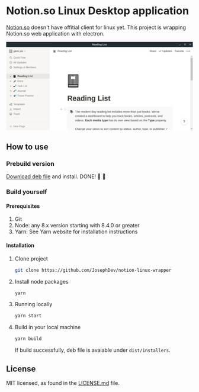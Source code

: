 # Notion.so Linux Desktop application

[Notion.so](https://www.notion.so) doesn't have offitial client for linux yet. This project is wrapping Notion.so web application with electron.

![notion_linux_screenshot](resources/screenshot.png?raw=true "Notion.so Linux App")

## How to use

### Prebuild version

[Download deb file](https://github.com/JosephDev/notion-linux-wrapper/tree/master/dist/installers) and install. DONE! :tada: :confetti_ball:

### Build yourself

#### Prerequisites

1. Git
2. Node: any 8.x version starting with 8.4.0 or greater
3. Yarn: See Yarn website for installation instructions

#### Installation

1. Clone project

   ``` bash
   git clone https://github.com/JosephDev/notion-linux-wrapper
   ```

2. Install node packages

   ``` bash
   yarn
   ```

3. Running locally

   ``` bash
   yarn start
   ```

4. Build in your local machine

   ``` bash
   yarn build
   ```

   If build successfully, deb file is avaiable under `dist/installers`.

## License

MIT licensed, as found in the [LICENSE.md](./LICENSE.md) file.
